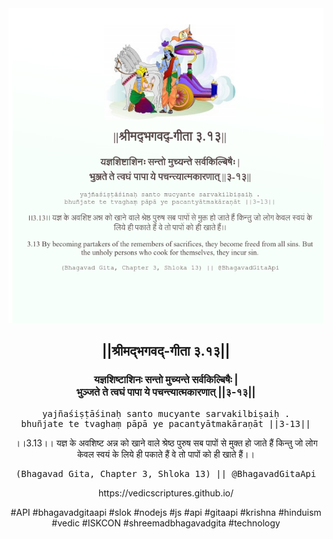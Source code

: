 <img src="../../asset/BG_3_13.png"/>
<center><h2>||श्रीमद्‍भगवद्‍-गीता ३.१३||</h2>
<h3>यज्ञशिष्टाशिनः सन्तो मुच्यन्ते सर्वकिल्बिषैः |<br/>भुञ्जते ते त्वघं पापा ये पचन्त्यात्मकारणात् ||३-१३||</h3>
<pre>yajñaśiṣṭāśinaḥ santo mucyante sarvakilbiṣaiḥ .<br/>bhuñjate te tvaghaṃ pāpā ye pacantyātmakāraṇāt ||3-13||</pre>
<p>।।3.13।। यज्ञ के अवशिष्ट अन्न को खाने वाले श्रेष्ठ पुरुष सब पापों से मुक्त हो जाते हैं किन्तु जो लोग केवल स्वयं के लिये ही पकाते हैं वे तो पापों को ही खाते हैं।।</p>
<pre>(Bhagavad Gita, Chapter 3, Shloka 13) || @BhagavadGitaApi</pre><p>https://vedicscriptures.github.io/</p><p>#API #bhagavadgitaapi #slok #nodejs #js #api #gitaapi #krishna #hinduism #vedic #ISKCON #shreemadbhagavadgita #technology</p></center>